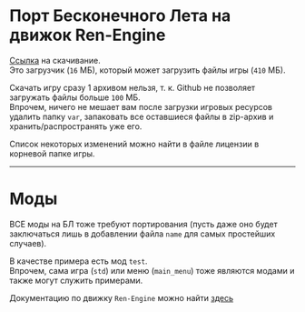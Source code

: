 # Порт Бесконечного Лета на движок Ren-Engine

[Ссылка](raw.githubusercontent.com/TrueCat17/es_vn-upd-sys/master/zips/es_vn.zip)
на скачивание.  
Это загрузчик (`16` МБ), который может загрузить файлы игры (`410` МБ).  

Скачать игру сразу 1 архивом нельзя, т. к. Github не позволяет загружать файлы больше `100` МБ.  
Впрочем, ничего не мешает вам после загрузки игровых ресурсов удалить папку `var`,
запаковать все оставшиеся файлы в zip-архив и хранить/распространять уже его.

Список некоторых изменений можно найти в файле лицензии в корневой папке игры.

***

# Моды

ВСЕ моды на БЛ тоже требуют портирования
(пусть даже оно будет заключаться лишь в добавлении файла `name` для самых простейших случаев).  

В качестве примера есть мод `test`.  
Впрочем, сама игра (`std`) или меню (`main_menu`) тоже являются модами и также могут служить примерами.

Документацию по движку `Ren-Engine` можно найти
[здесь](https://github.com/TrueCat17/Ren-Engine/wiki)
